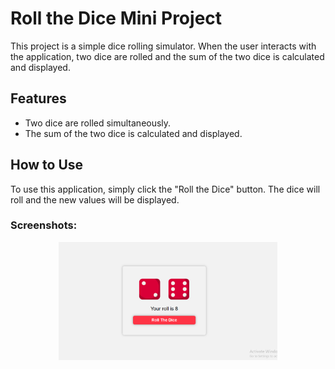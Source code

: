 # Roll the Dice Mini Project

This project is a simple dice rolling simulator. When the user interacts with the application, two dice are rolled and the sum of the two dice is calculated and displayed.

## Features

- Two dice are rolled simultaneously.
- The sum of the two dice is calculated and displayed.

## How to Use

To use this application, simply click the "Roll the Dice" button. The dice will roll and the new values will be displayed.

### Screenshots:

<p align ="center" >
  <img src="/assets/Screenshot 2024-01-15.png" alt="App Screenshot" width="350" title="App Screenshot">
  
</p>
